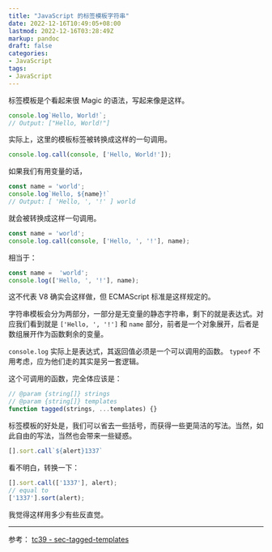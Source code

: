 ```yaml
---
title: "JavaScript 的标签模板字符串"
date: 2022-12-16T10:49:05+08:00
lastmod: 2022-12-16T03:28:49Z
markup: pandoc
draft: false
categories:
- JavaScript
tags:
- JavaScript
---
```


标签模板是个看起来很 Magic 的语法，写起来像是这样。

```javascript
console.log`Hello, World!`;
// Output: ["Hello, World!"]
```

实际上，这里的模板标签被转换成这样的一句调用。

```javascript
console.log.call(console, ['Hello, World!']);
```

如果我们有用变量的话，

```javascript
const name = 'world';
console.log`Hello, ${name}!`
// Output: [ 'Hello, ', '!' ] world
```

就会被转换成这样一句调用。

```javascript
const name = 'world';
console.log.call(console, ['Hello, ', '!'], name);
```

相当于：

```javascript
const name =  'world';
console.log(['Hello, ', '!'], name);
```

这不代表 V8 确实会这样做，但 ECMAScript 标准是这样规定的。

字符串模板会分为两部分，一部分是无变量的静态字符串，剩下的就是表达式。对应我们看到就是 `['Hello, ', '!']` 和 `name` 部分，前者是一个对象展开，后者是数组展开作为函数剩余的变量。

`console.log` 实际上是表达式，其返回值必须是一个可以调用的函数。 `typeof` 不用考虑，应为他们走的其实是另一套逻辑。

这个可调用的函数，完全体应该是：

```JavaScript
// @param {string[]} strings
// @param {string[]} templates
function tagged(strings, ...templates) {}
```

标签模板的好处是，我们可以省去一些括号，而获得一些更简洁的写法。当然，如此自由的写法，当然也会带来一些疑惑。

```javascript
[].sort.call`${alert}1337`
```

看不明白，转换一下：

```javascript
[].sort.call(['1337'], alert);
// equal to
['1337'].sort(alert);
```

我觉得这样用多少有些反直觉。

---

参考： [tc39 - sec-tagged-templates](https://tc39.es/ecma262/multipage/ecmascript-language-expressions.html#sec-tagged-templates)
